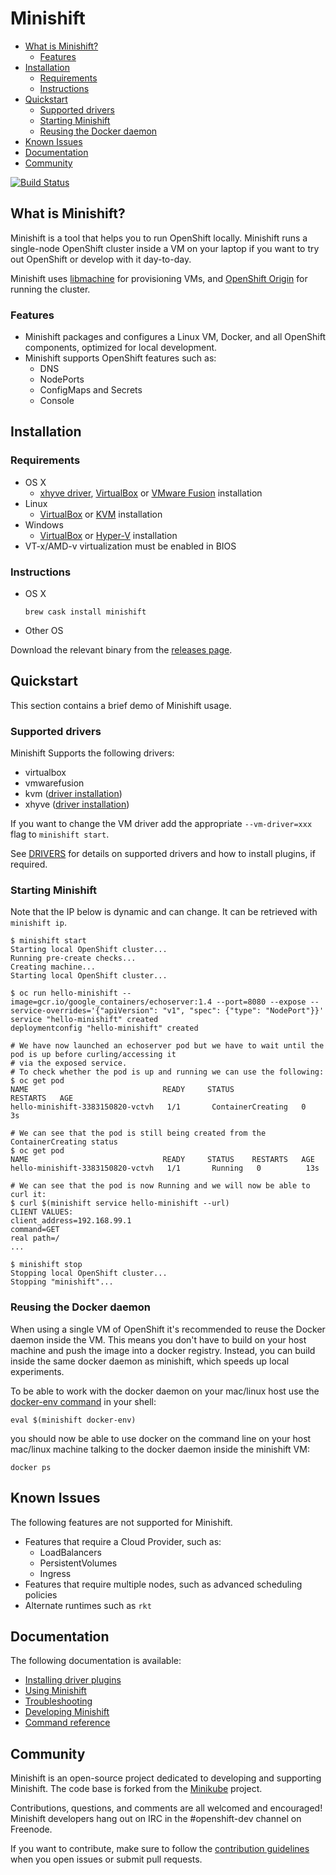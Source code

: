# Minishift

- [What is Minishift?](#what-is-minishift)   
   - [Features](#features)   
- [Installation](#installation)   
   - [Requirements](#requirements)   
   - [Instructions](#instructions)   
- [Quickstart](#quickstart)   
   - [Supported drivers](#supported-drivers)   
   - [Starting Minishift](#starting-minishift)   
   - [Reusing the Docker daemon](#reusing-the-docker-daemon)   
- [Known Issues](#known-issues)   
- [Documentation](#documentation)   
- [Community](#community)   

[![Build Status](https://secure.travis-ci.org/minishift/minishift.png)](https://travis-ci.org/minishift/minishift)

## What is Minishift?

Minishift is a tool that helps you to run OpenShift locally. Minishift runs a single-node OpenShift
cluster inside a VM on your laptop if you want to try out OpenShift or develop with it day-to-day.

Minishift uses [libmachine](https://github.com/docker/machine/tree/master/libmachine) for provisioning VMs,
and [OpenShift Origin](https://github.com/openshift/origin) for running the cluster.

### Features

* Minishift packages and configures a Linux VM, Docker, and all OpenShift components, optimized for local development.
* Minishift supports OpenShift features such as:
  * DNS
  * NodePorts
  * ConfigMaps and Secrets
  * Console

## Installation

### Requirements

* OS X
    * [xhyve driver](DRIVERS.md#xhyve-driver), [VirtualBox](https://www.virtualbox.org/wiki/Downloads) or [VMware Fusion](https://www.vmware.com/products/fusion) installation
* Linux
    * [VirtualBox](https://www.virtualbox.org/wiki/Downloads) or [KVM](http://www.linux-kvm.org/) installation
* Windows
    * [VirtualBox](https://www.virtualbox.org/wiki/Downloads) or [Hyper-V](https://technet.microsoft.com/en-us/library/mt169373.aspx) installation
* VT-x/AMD-v virtualization must be enabled in BIOS

### Instructions

* OS X
  ```
  brew cask install minishift
  ```

* Other OS

Download the relevant binary from the [releases page](https://github.com/minishift/minishift/releases).

## Quickstart

This section contains a brief demo of Minishift usage.

### Supported drivers

Minishift Supports the following drivers:

* virtualbox
* vmwarefusion
* kvm ([driver installation](DRIVERS.md#kvm-driver))
* xhyve ([driver installation](DRIVERS.md#xhyve-driver))

If you want to change the VM driver add the appropriate `--vm-driver=xxx` flag to `minishift start`.

See [DRIVERS](DRIVERS.md) for details on supported drivers and how to install
plugins, if required.

### Starting Minishift

Note that the IP below is dynamic and can change. It can be retrieved with `minishift ip`.

```shell
$ minishift start
Starting local OpenShift cluster...
Running pre-create checks...
Creating machine...
Starting local OpenShift cluster...

$ oc run hello-minishift --image=gcr.io/google_containers/echoserver:1.4 --port=8080 --expose --service-overrides='{"apiVersion": "v1", "spec": {"type": "NodePort"}}'
service "hello-minishift" created
deploymentconfig "hello-minishift" created

# We have now launched an echoserver pod but we have to wait until the pod is up before curling/accessing it
# via the exposed service.
# To check whether the pod is up and running we can use the following:
$ oc get pod
NAME                              READY     STATUS              RESTARTS   AGE
hello-minishift-3383150820-vctvh   1/1       ContainerCreating   0          3s

# We can see that the pod is still being created from the ContainerCreating status
$ oc get pod
NAME                              READY     STATUS    RESTARTS   AGE
hello-minishift-3383150820-vctvh   1/1       Running   0          13s

# We can see that the pod is now Running and we will now be able to curl it:
$ curl $(minishift service hello-minishift --url)
CLIENT VALUES:
client_address=192.168.99.1
command=GET
real path=/
...

$ minishift stop
Stopping local OpenShift cluster...
Stopping "minishift"...
```
### Reusing the Docker daemon

When using a single VM of OpenShift it's recommended to reuse the Docker daemon inside the VM.
This means you don't have to build on your host machine and push the image into a docker registry.
Instead, you can build inside the same docker daemon as minishift, which speeds up local experiments.

To be able to work with the docker daemon on your mac/linux host use the [docker-env command](./docs/minishift_docker-env.md) in your shell:

```
eval $(minishift docker-env)
```
you should now be able to use docker on the command line on your host mac/linux
machine talking to the docker daemon inside the minishift VM:
```
docker ps
```

## Known Issues

The following features are not supported for Minishift.

* Features that require a Cloud Provider, such as:
    * LoadBalancers
    * PersistentVolumes
    * Ingress
* Features that require multiple nodes, such as advanced scheduling policies
* Alternate runtimes such as ``rkt``

## Documentation

The following documentation is available:

* [Installing driver plugins](/docs/installing-driver-plugins.md)
* [Using Minishift](/docs/using.md)
* [Troubleshooting](/docs/troubleshooting.md)
* [Developing Minishift](/docs/developing.md)
* [Command reference](/docs//minishift.md)

## Community

Minishift is an open-source project dedicated to developing and supporting Minishift.
The code base is forked from the [Minikube](https://github.com/kubernetes/minikube) project.

Contributions, questions, and comments are all welcomed and encouraged! Minishift
developers hang out on IRC in the #openshift-dev channel on Freenode.

If you want to contribute, make sure to follow the [contribution guidelines](CONTRIBUTING.md)
when you open issues or submit pull requests.
